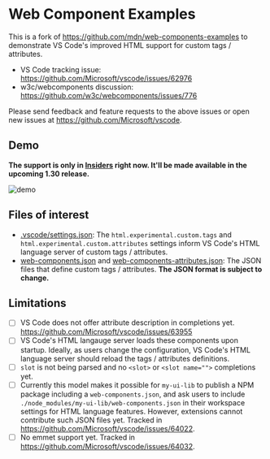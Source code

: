 # Web Component Examples

This is a fork of https://github.com/mdn/web-components-examples to demonstrate VS Code's improved HTML support for custom tags / attributes.

- VS Code tracking issue: https://github.com/Microsoft/vscode/issues/62976
- w3c/webcomponents discussion: https://github.com/w3c/webcomponents/issues/776

Please send feedback and feature requests to the above issues or open new issues at https://github.com/Microsoft/vscode.

## Demo

**The support is only in [Insiders](https://code.visualstudio.com/insiders/) right now. It'll be made available in the upcoming 1.30 release.**

![demo](demo.gif)

## Files of interest

- [.vscode/settings.json](.vscode/settings.json): The `html.experimental.custom.tags` and `html.experimental.custom.attributes` settings inform VS Code's HTML language server of custom tags / attributes.
- [web-components.json](web-components.json) and [web-components-attributes.json](web-components-attributes.json): The JSON files that define custom tags / attributes. **The JSON format is subject to change.**

## Limitations

- [ ] VS Code does not offer attribute description in completions yet. https://github.com/Microsoft/vscode/issues/63955
- [ ] VS Code's HTML langauge server loads these components upon startup. Ideally, as users change the configuration, VS Code's HTML language server should reload the tags / attributes definitions.
- [ ] `slot` is not being parsed and no `<slot>` or `<slot name="">` completions yet.
- [ ] Currently this model makes it possible for `my-ui-lib` to publish a NPM package including a `web-components.json`, and ask users to include `./node_modules/my-ui-lib/web-components.json` in their workspace settings for HTML language features. However, extensions cannot contribute such JSON files yet. Tracked in https://github.com/Microsoft/vscode/issues/64022.
- [ ] No emmet support yet. Tracked in https://github.com/Microsoft/vscode/issues/64032.